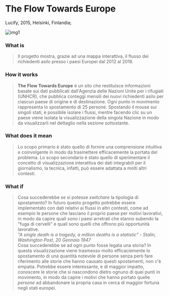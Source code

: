 # The Flow Towards Europe
Lucify, 2015, Helsinki, Finlandia;

![img1](https://github.com/RobertoAlesi/archive/blob/main/RobertoAlesi/Close_Reading/imgs/tfteurope.png)

### What is
>Il progetto mostra, grazie ad una mappa interattiva, il flusso dei richiedenti asilo presso i paesi Europei dal 2012 al 2018.


### How it works
>**The Flow Towards Europe** è un sito che restituisce informazioni basate sui dati pubblicati dall'Agenzia delle Nazioni Unite per i rifugiati (UNHCR), che pubblica conteggi mensili dei nuovi richiedenti 
asilo per ciascun paese di origine e di destinazione.
Ogni punto in movimento rappresenta lo spostamento di 25 persone. Spostando il mouse sui singoli stati, è possibile isolare i flussi, mentre facendo clic su un paese viene isolata la visualizzazione della singola Nazione in modo da visualizzarli nel dettaglio nella sezione sottostante.


### What does it mean
>Lo scopo primario è stato quello di fornire una comprensione intuitiva e coinvolgente in modo da 
trasmettere efficacemente la portata del problema.
Lo scopo secondario è stato quello di sperimentare il concetto di visualizzazione interattiva dei dati integrabili per il giornalismo, la tecnica, infatti, può essere adattata a molti altri contesti.


### What if
>Cosa succederebbe se si potesse _switchare_ la tipologia di spostamento?
In futuro questo progetto potrebbe essere implementato con dati relativi ai flussi in altri contesti, come ad esempio le persone che lasciano il proprio paese per motivi lavorativi, in modo da capire quali sono i paesi arretrati che stanno subendo la "fuga di cervelli" e quali sono quelli che offrono più opportunità lavorative.  
>_"A single death is a tragedy, a million deaths is a statistic" - Stalin, Washington Post, 20 Gennaio 1947_  
Cosa succederebbe se ad ogni punto fosse legata una storia?
In questa visualizzazione viene trasmesso molto efficaciemente lo spostamento di una quantità notevole di persone senza però fare riferimento alle storie che hanno causato questi spostamenti, non c'è empatia.
Potrebbe essere interessante, e di maggior impatto, conoscere le storie che si nascondono dietro ognuno di quei punti in movimento, in modo da capire i motivi che hanno portato quelle *persone* ad abbandonare la propria casa in cerca di maggior fortuna negli stati europei.
